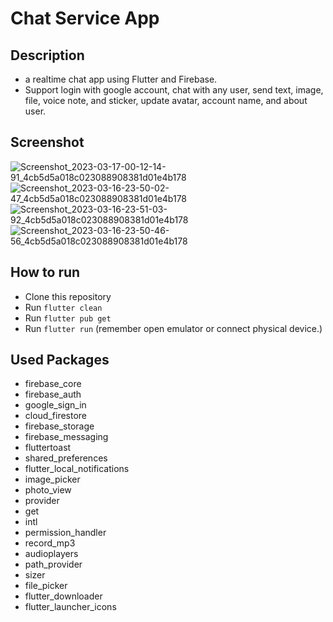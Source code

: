 # Chat Service App

## Description
* a realtime chat app using Flutter and Firebase.
* Support login with google account, chat with any user, send text, image, file, voice note, and sticker, update avatar, account name, and about user.

## Screenshot
![Screenshot_2023-03-17-00-12-14-91_4cb5d5a018c023088908381d01e4b178](https://user-images.githubusercontent.com/51675853/225771032-09965e22-5a64-4f5a-8750-c02c5275adce.jpg)
![Screenshot_2023-03-16-23-50-02-47_4cb5d5a018c023088908381d01e4b178](https://user-images.githubusercontent.com/51675853/225771066-69c74094-7f49-4ca3-8765-bf224482b5d8.jpg)
![Screenshot_2023-03-16-23-51-03-92_4cb5d5a018c023088908381d01e4b178](https://user-images.githubusercontent.com/51675853/225771100-4e7b04de-55d7-446b-a226-89b47d757c6e.jpg)
![Screenshot_2023-03-16-23-50-46-56_4cb5d5a018c023088908381d01e4b178](https://user-images.githubusercontent.com/51675853/225771121-2d683f25-133c-4837-9625-d52f38687e8c.jpg)


## How to run
* Clone this repository
* Run `flutter clean`
* Run `flutter pub get`
* Run `flutter run` (remember open emulator or connect physical device.)

## Used Packages
* firebase_core
* firebase_auth
* google_sign_in
* cloud_firestore
* firebase_storage
* firebase_messaging
* fluttertoast
* shared_preferences
* flutter_local_notifications
* image_picker
* photo_view
* provider
* get
* intl
* permission_handler
* record_mp3
* audioplayers
* path_provider
* sizer
* file_picker
* flutter_downloader
* flutter_launcher_icons
